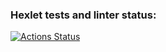 ### Hexlet tests and linter status:
[![Actions Status](https://github.com/usernamedmitry/frontend-project-lvl1/workflows/hexlet-check/badge.svg)](https://github.com/usernamedmitry/frontend-project-lvl1/actions)